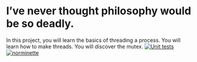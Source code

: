 # I’ve never thought philosophy would be so deadly.

In this project, you will learn the basics of threading a process. You will learn how to make threads. You will discover the mutex.
[![Unit tests](https://github.com/tmatis/philosopher/actions/workflows/test.yml/badge.svg)](https://github.com/tmatis/philosopher/actions/workflows/test.yml) [![norminette](https://github.com/tmatis/philosopher/actions/workflows/norm.yml/badge.svg)](https://github.com/tmatis/philosopher/actions/workflows/norm.yml)
